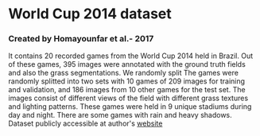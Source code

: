 # World Cup 2014 dataset
### Created by Homayounfar et al.- 2017 ### 
It contains 20 recorded games from the World Cup 2014 held in Brazil. Out of these games, 395 images were annotated with the ground truth fields and also the grass segmentations. We randomly split The games were randomly splitted into two sets with 10 games of 209 images for training and validation, and 186 images from 10 other games for the test set. The images consist of different views of the field with different grass textures and lighting patterns. These games were held in 9 unique stadiums during day and night. There are some games with rain and heavy shadows.
Dataset publicly accessible at author's [website](https://nhoma.github.io/) 
